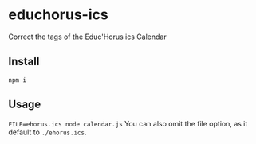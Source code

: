 # educhorus-ics
Correct the tags of the Educ'Horus ics Calendar

## Install
`npm i`

## Usage
`FILE=ehorus.ics node calendar.js`
You can also omit the file option, as it default to `./ehorus.ics`.

